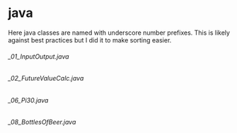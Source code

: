 # java

Here java classes are named with underscore number prefixes. This is likely against best practices but I did it to make sorting easier.

###### _01_InputOutput.java

###### _02_FutureValueCalc.java

###### _06_Pi30.java

###### _08_BottlesOfBeer.java
